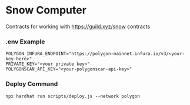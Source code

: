 # Snow Computer 

Contracts for working with https://guild.xyz/snow contracts

### .env Example
```
POLYGON_INFURA_ENDPOINT="https://polygon-mainnet.infura.io/v3/<your-key-here>"
PRIVATE_KEY="<your private key>"
POLYGONSCAN_API_KEY="<your-polygonscan-api-key>"
```

### Deploy Command
`npx hardhat run scripts/deploy.js --network polygon`

